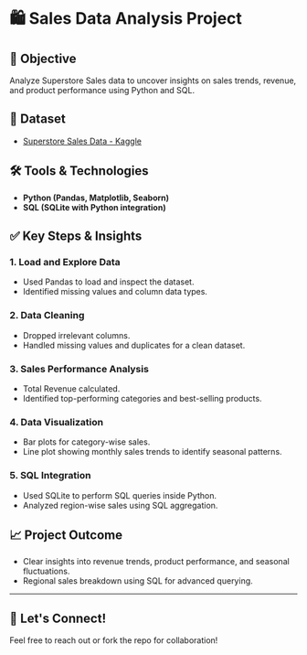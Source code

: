 # 🛍️ Sales Data Analysis Project

## 📌 Objective
Analyze Superstore Sales data to uncover insights on sales trends, revenue, and product performance using Python and SQL.

## 📂 Dataset
- [Superstore Sales Data - Kaggle](https://www.kaggle.com/datasets)

## 🛠️ Tools & Technologies
- **Python (Pandas, Matplotlib, Seaborn)**
- **SQL (SQLite with Python integration)**

## ✅ Key Steps & Insights

### 1. Load and Explore Data
- Used Pandas to load and inspect the dataset.
- Identified missing values and column data types.

### 2. Data Cleaning
- Dropped irrelevant columns.
- Handled missing values and duplicates for a clean dataset.

### 3. Sales Performance Analysis
- Total Revenue calculated.
- Identified top-performing categories and best-selling products.

### 4. Data Visualization
- Bar plots for category-wise sales.
- Line plot showing monthly sales trends to identify seasonal patterns.

### 5. SQL Integration
- Used SQLite to perform SQL queries inside Python.
- Analyzed region-wise sales using SQL aggregation.

## 📈 Project Outcome
- Clear insights into revenue trends, product performance, and seasonal fluctuations.
- Regional sales breakdown using SQL for advanced querying.

---

## 🤝 Let's Connect!
Feel free to reach out or fork the repo for collaboration!
